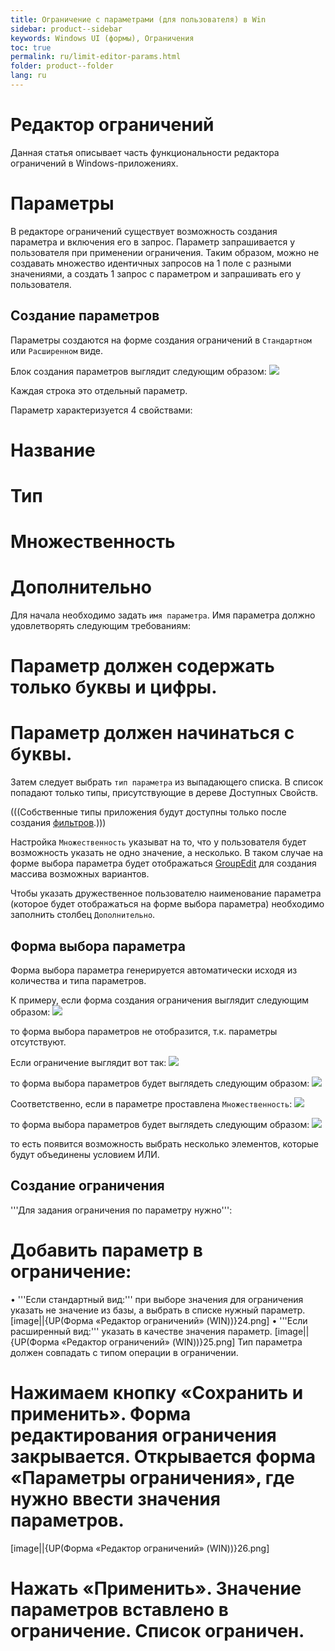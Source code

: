 ```yaml
---
title: Ограничение с параметрами (для пользователя) в Win
sidebar: product--sidebar
keywords: Windows UI (формы), Ограничения
toc: true
permalink: ru/limit-editor-params.html
folder: product--folder
lang: ru
---
```


# Редактор ограничений
Данная статья описывает часть функциональности редактора ограничений в Windows-приложениях.

# Параметры
В редакторе ограничений существует возможность создания параметра и включения его в запрос. Параметр запрашивается у пользователя при применении ограничения. Таким образом, можно не создавать множество идентичных запросов на 1 поле с разными значениями, а создать 1 запрос с параметром и запрашивать его у пользователя.

## Создание параметров
Параметры создаются на форме создания ограничений в `Стандартном` или `Расширенном` виде.

Блок создания параметров выглядит следующим образом:
![](/images/pages/img/page/LimitEditorParams/limitParams.png)

Каждая строка это отдельный параметр.

Параметр характеризуется 4 свойствами:
# Название
# Тип
# Множественность
# Дополнительно

Для начала необходимо задать `имя параметра`. Имя параметра должно удовлетворять следующим требованиям:
# Параметр должен содержать только буквы и цифры.
# Параметр должен начинаться с буквы.

Затем следует выбрать `тип параметра` из выпадающего списка. В список попадают только типы, присутствующие в дереве Доступных Свойств.

(((<msg type=Important>Собственные типы приложения будут доступны только после создания [фильтров](filter-example.html).</msg>)))

Настройка `Множественность` указыват на то, что у пользователя будет возможность указать не одно значение, а несколько. В таком случае на форме выбора параметра будет отображаться [GroupEdit](group-edit.html) для создания массива возможных вариантов.

Чтобы указать дружественное пользователю наименование параметра (которое будет отображаться на форме выбора параметра) необходимо заполнить столбец `Дополнительно`.



## Форма выбора параметра
Форма выбора параметра генерируется автоматически исходя из количества и типа параметров.

К примеру, если форма создания ограничения выглядит следующим образом:
![](/images/pages/img/page/LimitEditorParams/Limit1.png)

то форма выбора параметров не отобразится, т.к. параметры отсутствуют.

Если ограничение выглядит вот так:
![](/images/pages/img/page/LimitEditorParams/Limit2.png)

то форма выбора параметров будет выглядеть следующим образом:
![](/images/pages/img/page/LimitEditorParams/Limit3.png)

Соответственно, если в параметре проставлена `Множественность`:
![](/images/pages/img/page/LimitEditorParams/Limit4.png)

то форма выбора параметров будет выглядеть следующим образом:
![](/images/pages/img/page/LimitEditorParams/Limit5.png)

то есть появится возможность выбрать несколько элементов, которые будут объединены условием ИЛИ.


## Создание ограничения
'''Для задания ограничения по параметру нужно''':
# Добавить параметр в ограничение:
•	'''Если стандартный вид:''' при выборе значения для ограничения указать не значение из базы, а выбрать в списке нужный параметр.
[image||{UP(Форма «Редактор ограничений» (WIN))}24.png]
•	'''Если расширенный вид:''' указать в качестве значения параметр.
[image||{UP(Форма «Редактор ограничений» (WIN))}25.png]
Тип параметра должен совпадать с типом операции в ограничении.
# Нажимаем кнопку «Сохранить и применить». Форма редактирования ограничения закрывается. Открывается форма «Параметры ограничения», где нужно ввести значения параметров. 
[image||{UP(Форма «Редактор ограничений» (WIN))}26.png]
# Нажать «Применить». Значение параметров вставлено в ограничение. Список ограничен.



